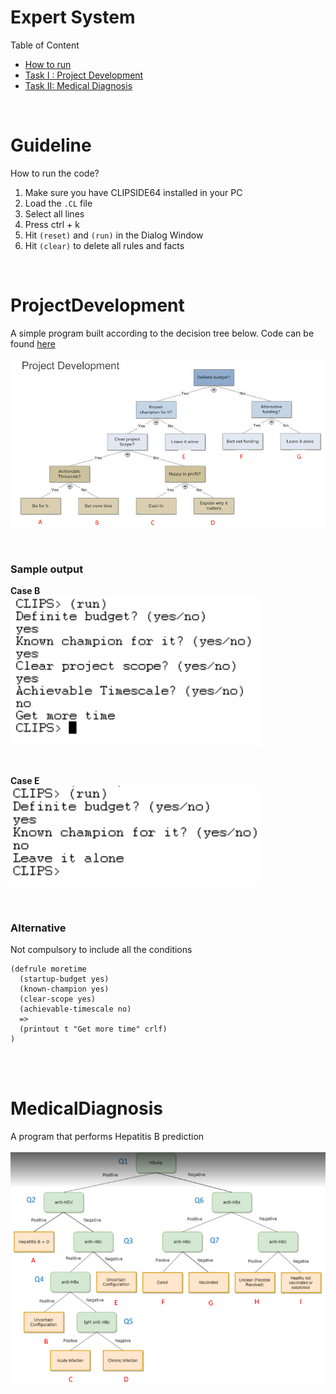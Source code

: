 # Expert System
Table of Content
* [How to run](#Guideline)
* [Task I : Project Development](#ProjectDevelopment)
* [Task II: Medical Diagnosis](#MedicalDiagnosis)

<br/>

# Guideline
How to run the code? 
1. Make sure you have CLIPSIDE64 installed in your PC
2. Load the `.CL` file 
3. Select all lines
4. Press ctrl + k
5. Hit `(reset)` and `(run)` in the Dialog Window 
6. Hit `(clear)` to delete all rules and facts

<br/>

# ProjectDevelopment
A simple program built according to the decision tree below. Code can be found [here](https://github.com/Sins-Repo/ExpertSystem/blob/main/proj_dev.CLP) <br/><br/>
<img src="img/projdev_dt.PNG" width=700>

<br/>

### Sample output 
**Case B** <br/>
<img src="img/projdev_b.PNG" width=400>

<br/>

**Case E** <br/>
<img src="img/projdev_e.PNG" width=400>

<br/>

### Alternative
Not compulsory to include all the conditions
```
(defrule moretime
  (startup-budget yes)
  (known-champion yes)
  (clear-scope yes)
  (achievable-timescale no)
  =>
  (printout t "Get more time" crlf)
)
```

<br/>
<br/>

# MedicalDiagnosis
A program that performs Hepatitis B prediction <br/><br/>
<img src="img/meddiag_dt.PNG" width=700>

<br/>
